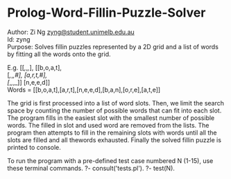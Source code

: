# Prolog-Word-Fillin-Puzzle-Solver

Author:  Zi Ng <zyng@student.unimelb.edu.au>  
Id:      zyng  
Purpose: Solves fillin puzzles represented by a 2D grid and a list of words  
         by fitting all the words onto the grid.  

E.g.    [[_,_,_,_],                    [[b,o,a,t],  
         [_,_,_,#],                     [a,r,t,#],  
         [_,_,_,_]]                     [n,e,e,d]]  
     Words = [[b,o,a,t],[a,r,t],[n,e,e,d],[b,a,n],[o,r,e],[a,t,e]]  
  
The grid is first processed into a list of word slots. Then, we limit the 
search space by counting the number of possible words that can fit into
each slot. The program fills in the easiest slot with the smallest number 
of possible words. The filled in slot and used word are removed from the 
lists. The program then attempts to fill in the remaining slots with words 
until all the slots are filled and all thewords exhausted. Finally the 
solved fillin puzzle is printed to console.

To run the program with a pre-defined test case numbered N (1-15), use 
these terminal commands. 
?- consult('tests.pl').
?- test(N).
